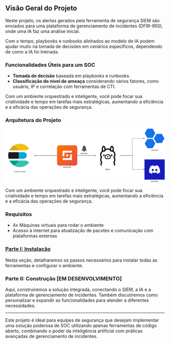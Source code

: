 
## Visão Geral do Projeto

Neste projeto, os alertas gerados pela ferramenta de segurança SIEM são enviados para uma plataforma de gerenciamento de incidentes (DFIR-IRIS), onde uma IA faz uma análise inicial.

Com o tempo, playbooks e runbooks alinhados ao modelo de IA podem ajudar muito na tomada de decisões em cenários específicos, dependendo de como a IA foi treinada.

### Funcionalidades Úteis para um SOC

- **Tomada de decisão** baseada em playbooks e runbooks.
- **Classificação do nível de ameaça** considerando vários fatores, como usuário, IP e correlação com ferramentas de CTI.

Com um ambiente orquestrado e inteligente, você pode focar sua criatividade e tempo em tarefas mais estratégicas, aumentando a eficiência e a eficácia das operações de segurança.


### Arquitetura do Projeto
![Workflow](https://github.com/carlossilva9867/soc-opensource-ia/blob/main/IMG/diagrama.png)

Com um ambiente orquestrado e inteligente, você pode focar sua criatividade e tempo em tarefas mais estratégicas, aumentando a eficiência e a eficácia das operações de segurança.

### Requisitos
- 4x Máquinas virtuais para rodar o ambiente
- Acesso à internet para atualização de pacotes e comunicação com plataformas externas

### [Parte I: Instalação](https://github.com/carlossilva9867/soc-opensource-ia/tree/main/PARTE%201%20-%20INSTALACAO)

Nesta seção, detalharemos os passos necessários para instalar todas as ferramentas e configurar o ambiente.

### Parte II: Construção [EM DESENVOLVIMENTO]
Aqui, construiremos a solução integrada, conectando o SIEM, a IA e a plataforma de gerenciamento de incidentes. Também discutiremos como personalizar e expandir as funcionalidades para atender a diferentes necessidades.

---

Este projeto é ideal para equipes de segurança que desejam implementar uma solução poderosa de SOC utilizando apenas ferramentas de código aberto, combinando o poder da inteligência artificial com práticas avançadas de gerenciamento de incidentes.

